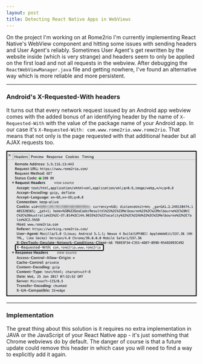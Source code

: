 ```yaml
---
layout: post
title: Detecting React Native Apps in WebViews
---
```


On the project I'm working on at Rome2rio I'm currently implementing React Native's WebView component and hitting some issues with sending headers and User Agent's reliably. Sometimes User Agent's get rewritten by the website inside (which is very strange) and headers seem to only be applied on the first load and not all requests in the webview. After debugging the `ReactWebViewManager.java` file and getting nowhere, I've found an alternative way which is more reliable and more persistent. 

--- 
### Android's X-Requested-With headers

It turns out that every network request issued by an Android app webview comes with the added bonus of an identifying header by the name of `X-Requested-With` with the value of the package name of your Android app. In our case it's `X-Requested-With: com.www.rome2rio.www.rome2rio`. That means that not only is the page requested with that additional header but all AJAX requests too.

![x-request-with header in Chrome dev tools](/images/x-request-header.png)

--- 
### Implementation

The great thing about this solution is it requires no extra implementation in JAVA or the JavaScript of your React Native app - it's just something that Chrome webviews do by default. The danger of course is that a future update could remove this header in which case you will need to find a way
to explicitly add it again.

